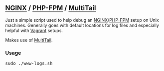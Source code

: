 [MultiTail]: http://www.vanheusden.com/multitail/
[Vagrant]: http://www.vagrantup.com/
[NGINX]: http://nginx.org/
[PHP-FPM]: http://php-fpm.org/

## [NGINX] / [PHP-FPM] / [MultiTail] ##
Just a simple script used to help debug an [NGINX]/[PHP-FPM] setup on Unix machines. Generally goes with default locations for log files and especially helpful with [Vagrant] setups.

Makes use of [MultiTail].

### Usage ###
<pre>
sudo ./www-logs.sh
</pre>